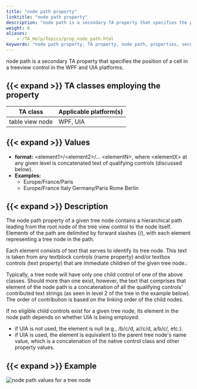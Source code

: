 ```yaml
--- 
title: "node path property"
linktitle: "node path property"
description: "node path is a secondary TA property that specifies the position of a cell in a treeview control in the WPF and UIA platforms."
weight: 6
aliases: 
    - /TA_Help/Topics/prop_node_path.html
keywords: "node path property, TA property, node path, properties, secondary, node path"
---
```


node path is a secondary TA property that specifies the position of a cell in a treeview control in the WPF and UIA platforms.

## {{< expand >}} TA classes employing the property

|TA class|Applicable platform\(s\)|
|--------|------------------------|
|table view node|WPF, UIA|

## {{< expand >}} Values

-   **format:** <element1\>/<element2\>/... <elementN\>, where <elementX\> at any given level is concatenated text of qualifying controls \(discussed below\).
-   **Examples:**
    -   Europe/France/Paris
    -   Europe/France Italy Germany/Paris Rome Berlin

## {{< expand >}} Description

The node path property of a given tree node contains a hierarchical path leading from the root node of the tree view control to the node itself. Elements of the path are delimited by forward slashes \(/\), with each element representing a tree node in the path.

Each element consists of text that serves to identify its tree node. This text is taken from any textblock controls \(name property\) and/or textbox controls \(text property\) that are immediate children of the given tree node.:

Typically, a tree node will have only one child control of one of the above classes. Should more than one exist, however, the text that comprises that element of the node path is a concatenation of all the qualifying controls' contributed text strings \(as seen in level 2 of the tree in the example below\). The order of contribution is based on the linking order of the child nodes.

If no eligible child controls exist for a given tree node, its element in the node path depends on whether UIA is being employed:

-   if UIA is not used, the element is null \(e.g., /b/c/d, a//c/d, a/b/c/, etc.\).
-   if UIA is used, the element is equivalent to the parent tree node's name value, which is a concatenation of the native control class and other property values.

## {{< expand >}} Example

![](/images/TA_Help/Images/prop_node_path.png "node path values for a tree node ")


